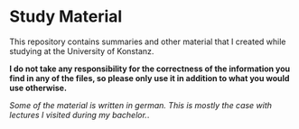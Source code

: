 # Study Material

This repository contains summaries and other material that I created
while studying at the University of Konstanz.

**I do not take any responsibility for the correctness of the information
you find in any of the files, so please only use it in addition to
what you would use otherwise.**

*Some of the material is written in german. This is mostly the case with
lectures I visited during my bachelor.*.
